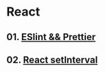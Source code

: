 # React

## 01. [ESlint && Prettier](https://github.com/KangJiJi/Study/tree/master/React/ESLintAndPrettier)

## 02. [React setInterval](https://github.com/KangJiJi/Study/tree/master/JS/React/ReactSetInterval)
